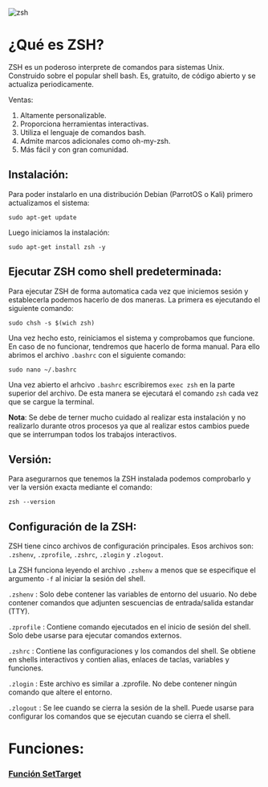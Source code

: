![zsh](https://user-images.githubusercontent.com/103068924/166144730-96ded5b4-0042-4452-a281-d93b804ec151.png)

# ¿Qué es ZSH?

ZSH es un poderoso interprete de comandos  para sistemas Unix. Construido sobre el popular shell bash. Es, gratuito, de código abierto  y se
actualiza periodicamente.

Ventas:

1. Altamente personalizable.
2. Proporciona herramientas interactivas.
3. Utiliza el lenguaje de comandos bash.
4. Admite marcos adicionales como oh-my-zsh.
5. Más fácil y con gran comunidad.

## Instalación:
Para poder instalarlo en una distribución Debian (ParrotOS o Kali) primero actualizamos el sistema:

    sudo apt-get update

Luego iniciamos la instalación:

    sudo apt-get install zsh -y
    
## Ejecutar ZSH como shell predeterminada:
Para ejecutar ZSH de forma automatica cada vez que iniciemos sesión y establecerla podemos hacerlo de dos maneras.
La primera es ejecutando el siguiente comando:

    sudo chsh -s $(wich zsh)
    
Una vez hecho esto, reiniciamos el sistema y comprobamos que funcione. En caso de no funcionar, tendremos que hacerlo de forma manual.
Para ello abrimos el archivo `.bashrc` con el siguiente comando:

    sudo nano ~/.bashrc
    
Una vez abierto el arhcivo `.bashrc` escribiremos `exec zsh` en la parte superior del archivo. De esta manera se ejecutará el comando `zsh`
cada vez que se cargue la terminal.

**Nota**: Se debe de terner mucho cuidado al realizar esta instalación y no realizarlo durante otros procesos ya que al realizar estos cambios
puede que se interrumpan todos los trabajos interactivos.

## Versión:
Para asegurarnos que tenemos la ZSH instalada podemos comprobarlo y ver la versión exacta mediante el comando:

    zsh --version
    
## Configuración de la ZSH:

ZSH tiene cinco archivos de configuración principales. Esos archivos son: `.zshenv`, `.zprofile`, `.zshrc`, `.zlogin` y `.zlogout`.

La ZSH funciona leyendo el archivo `.zshenv` a menos que se especifique el argumento `-f` al iniciar la sesión del shell.

`.zshenv` : Solo debe contener las variables  de entorno del usuario. No debe contener comandos que adjunten sescuencias de entrada/salida estandar (TTY). 

`.zprofile` : Contiene comando ejecutados en el inicio de sesión del shell. Solo debe usarse para ejecutar comandos externos.

`.zshrc` : Contiene las configuraciones y los comandos del shell. Se obtiene en shells interactivos y contien alias, enlaces de taclas, variables y funciones. 

`.zlogin` : Este archivo es similar a .zprofile. No debe contener ningún comando que altere el entorno. 

`.zlogout` : Se lee cuando se cierra la sesión de la shell. Puede usarse para configurar los comandos que se ejecutan cuando se cierra el shell.

# Funciones:

### [Función SetTarget](../../Linux/ZSH/Settarget.html)
    

